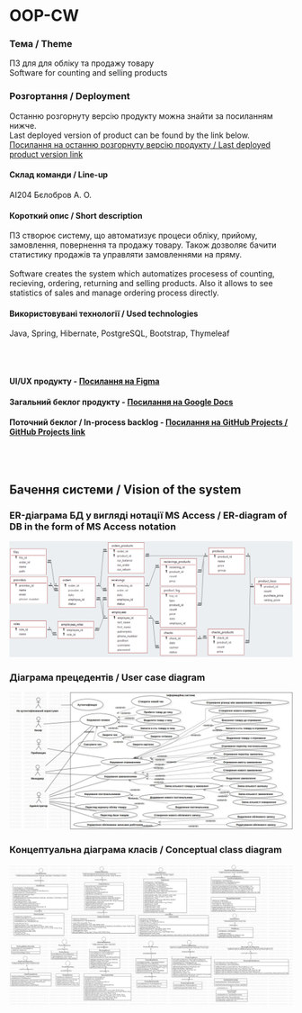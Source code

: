 # OOP-CW
### Тема / Theme
ПЗ для для обліку та продажу товару <br>
Software for counting and selling products

### Розгортання / Deployment
Останню розгорнуту версію продукту можна знайти за посиланням нижче. <br>
Last deployed version of product can be found by the link below. <br>
[Посилання на останню розгорнуту версію продукту / Last deployed product version link](https://csp-shop.herokuapp.com/)

#### Склад команди / Line-up
АІ204 Бєлобров А. О.

#### Короткий опис / Short description
ПЗ створює систему, що автоматизує процеси обліку, прийому, замовлення, повернення та продажу товару. Також дозволяє бачити статистику продажів та управляти замовленнями на пряму.<br><br>
Software creates the system which automatizes procesess of counting, recieving, ordering, returning and selling products. Also it allows to see statistics of sales and manage ordering process directly.

#### Використовувані технології / Used technologies
Java, Spring, Hibernate, PostgreSQL, Bootstrap, Thymeleaf

<br><br>
#### UI/UX продукту  - [Посилання на Figma](https://www.figma.com/file/RedTxkPfvIvVLLUdxDhmnj/OOP-CW?node-id=0%3A1) <br>
#### Загальний беклог продукту - [Посилання на Google Docs](https://docs.google.com/spreadsheets/d/16yxTzO1KasehXI3JCAOZzH2GR46FFQkO_cL4NIKiV5s/edit?usp=sharing)<br>
#### Поточний беклог / In-process backlog - [Посилання на GitHub Projects / GitHub Projects link](https://github.com/GrEFeRFeeD/OOP-CW/projects)
<br><br>

## Бачення системи / Vision of the system

### ER-діаграма БД у вигляді нотації MS Access / ER-diagram of DB in the form of MS Access notation
![schema](https://github.com/GrEFeRFeeD/OOP-CW/blob/main/img/schema2_2_0.PNG) 

### Діаграма прецедентів / User case diagram
![usercase](https://github.com/GrEFeRFeeD/OOP-CW/blob/main/img/usercasediag_1.png)

### Концептуальна діаграма класів / Conceptual class diagram
![classdiagram](https://github.com/GrEFeRFeeD/OOP-CW/blob/main/img/conceptualdiag_1.png?raw=true)

